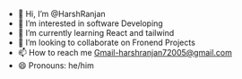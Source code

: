 - 👋 Hi, I’m @HarshRanjan
- 👀 I’m interested in software Developing
- 🌱 I’m currently learning React and tailwind
- 💞️ I’m looking to collaborate on Fronend Projects
- 📫 How to reach me Gmail-harshranjan72005@gmail.com
- 😄 Pronouns: he/him
